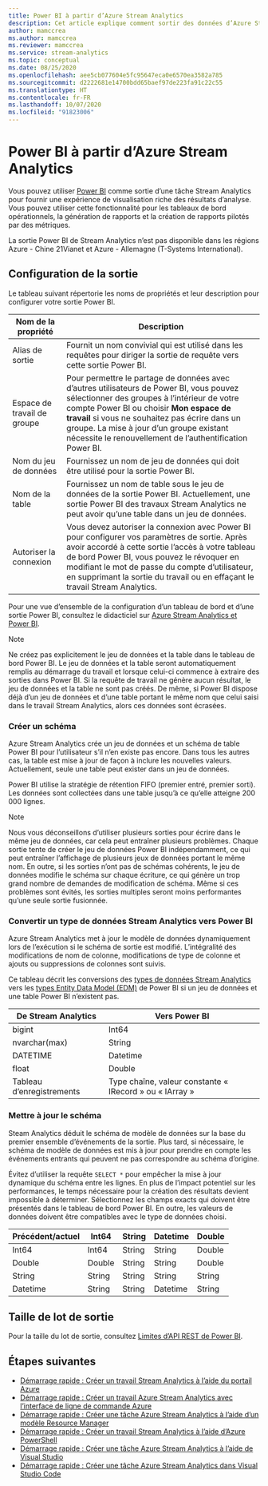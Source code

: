 ```yaml
---
title: Power BI à partir d’Azure Stream Analytics
description: Cet article explique comment sortir des données d’Azure Stream Analytics vers Power BI.
author: mamccrea
ms.author: mamccrea
ms.reviewer: mamccrea
ms.service: stream-analytics
ms.topic: conceptual
ms.date: 08/25/2020
ms.openlocfilehash: aee5cb077604e5fc95647eca0e6570ea3582a785
ms.sourcegitcommit: d2222681e14700bdd65baef97de223fa91c22c55
ms.translationtype: HT
ms.contentlocale: fr-FR
ms.lasthandoff: 10/07/2020
ms.locfileid: "91823006"
---
```

# <a name="power-bi-output-from-azure-stream-analytics"></a>Power BI à partir d’Azure Stream Analytics

Vous pouvez utiliser [Power BI](https://powerbi.microsoft.com/) comme sortie d’une tâche Stream Analytics pour fournir une expérience de visualisation riche des résultats d’analyse. Vous pouvez utiliser cette fonctionnalité pour les tableaux de bord opérationnels, la génération de rapports et la création de rapports pilotés par des métriques.

La sortie Power BI de Stream Analytics n’est pas disponible dans les régions Azure - Chine 21Vianet et Azure - Allemagne (T-Systems International).

## <a name="output-configuration"></a>Configuration de la sortie

Le tableau suivant répertorie les noms de propriétés et leur description pour configurer votre sortie Power BI.

| Nom de la propriété | Description |
| --- | --- |
| Alias de sortie |Fournit un nom convivial qui est utilisé dans les requêtes pour diriger la sortie de requête vers cette sortie Power BI. |
| Espace de travail de groupe |Pour permettre le partage de données avec d’autres utilisateurs de Power BI, vous pouvez sélectionner des groupes à l’intérieur de votre compte Power BI ou choisir **Mon espace de travail** si vous ne souhaitez pas écrire dans un groupe. La mise à jour d’un groupe existant nécessite le renouvellement de l’authentification Power BI. |
| Nom du jeu de données |Fournissez un nom de jeu de données qui doit être utilisé pour la sortie Power BI. |
| Nom de la table |Fournissez un nom de table sous le jeu de données de la sortie Power BI. Actuellement, une sortie Power BI des travaux Stream Analytics ne peut avoir qu’une table dans un jeu de données. |
| Autoriser la connexion | Vous devez autoriser la connexion avec Power BI pour configurer vos paramètres de sortie. Après avoir accordé à cette sortie l’accès à votre tableau de bord Power BI, vous pouvez le révoquer en modifiant le mot de passe du compte d’utilisateur, en supprimant la sortie du travail ou en effaçant le travail Stream Analytics. | 

Pour une vue d’ensemble de la configuration d’un tableau de bord et d’une sortie Power BI, consultez le didacticiel sur [Azure Stream Analytics et Power BI](stream-analytics-power-bi-dashboard.md).

> [!NOTE]
> Ne créez pas explicitement le jeu de données et la table dans le tableau de bord Power BI. Le jeu de données et la table seront automatiquement remplis au démarrage du travail et lorsque celui-ci commence à extraire des sorties dans Power BI. Si la requête de travail ne génère aucun résultat, le jeu de données et la table ne sont pas créés. De même, si Power BI dispose déjà d’un jeu de données et d’une table portant le même nom que celui saisi dans le travail Stream Analytics, alors ces données sont écrasées.
>

### <a name="create-a-schema"></a>Créer un schéma

Azure Stream Analytics crée un jeu de données et un schéma de table Power BI pour l’utilisateur s’il n’en existe pas encore. Dans tous les autres cas, la table est mise à jour de façon à inclure les nouvelles valeurs. Actuellement, seule une table peut exister dans un jeu de données. 

Power BI utilise la stratégie de rétention FIFO (premier entré, premier sorti). Les données sont collectées dans une table jusqu’à ce qu’elle atteigne 200 000 lignes.

> [!NOTE]
> Nous vous déconseillons d’utiliser plusieurs sorties pour écrire dans le même jeu de données, car cela peut entraîner plusieurs problèmes. Chaque sortie tente de créer le jeu de données Power BI indépendamment, ce qui peut entraîner l’affichage de plusieurs jeux de données portant le même nom. En outre, si les sorties n’ont pas de schémas cohérents, le jeu de données modifie le schéma sur chaque écriture, ce qui génère un trop grand nombre de demandes de modification de schéma. Même si ces problèmes sont évités, les sorties multiples seront moins performantes qu’une seule sortie fusionnée.

### <a name="convert-a-data-type-from-stream-analytics-to-power-bi"></a>Convertir un type de données Stream Analytics vers Power BI

Azure Stream Analytics met à jour le modèle de données dynamiquement lors de l’exécution si le schéma de sortie est modifié. L’intégralité des modifications de nom de colonne, modifications de type de colonne et ajouts ou suppressions de colonnes sont suivis.

Ce tableau décrit les conversions des [types de données Stream Analytics](https://docs.microsoft.com/stream-analytics-query/data-types-azure-stream-analytics) vers les [types Entity Data Model (EDM)](https://docs.microsoft.com/dotnet/framework/data/adonet/entity-data-model) de Power BI si un jeu de données et une table Power BI n’existent pas.

De Stream Analytics | Vers Power BI
-----|-----
bigint | Int64
nvarchar(max) | String
DATETIME | Datetime
float | Double
Tableau d’enregistrements | Type chaîne, valeur constante « IRecord » ou « IArray »

### <a name="update-the-schema"></a>Mettre à jour le schéma

Steam Analytics déduit le schéma de modèle de données sur la base du premier ensemble d’événements de la sortie. Plus tard, si nécessaire, le schéma de modèle de données est mis à jour pour prendre en compte les événements entrants qui peuvent ne pas correspondre au schéma d’origine.

Évitez d’utiliser la requête `SELECT *` pour empêcher la mise à jour dynamique du schéma entre les lignes. En plus de l’impact potentiel sur les performances, le temps nécessaire pour la création des résultats devient impossible à déterminer. Sélectionnez les champs exacts qui doivent être présentés dans le tableau de bord Power BI. En outre, les valeurs de données doivent être compatibles avec le type de données choisi.

Précédent/actuel | Int64 | String | Datetime | Double
-----------------|-------|--------|----------|-------
Int64 | Int64 | String | String | Double
Double | Double | String | String | Double
String | String | String | String | String 
Datetime | String | String |  Datetime | String

## <a name="output-batch-size"></a>Taille de lot de sortie

Pour la taille du lot de sortie, consultez [Limites d’API REST de Power BI](https://msdn.microsoft.com/library/dn950053.aspx).

## <a name="next-steps"></a>Étapes suivantes

* [Démarrage rapide : Créer un travail Stream Analytics à l’aide du portail Azure](stream-analytics-quick-create-portal.md)
* [Démarrage rapide : Créer un travail Azure Stream Analytics avec l’interface de ligne de commande Azure](quick-create-azure-cli.md)
* [Démarrage rapide : Créer une tâche Azure Stream Analytics à l’aide d’un modèle Resource Manager](quick-create-azure-resource-manager.md)
* [Démarrage rapide : Créer un travail Stream Analytics à l’aide d’Azure PowerShell](stream-analytics-quick-create-powershell.md)
* [Démarrage rapide : Créer une tâche Azure Stream Analytics à l’aide de Visual Studio](stream-analytics-quick-create-vs.md)
* [Démarrage rapide : Créer une tâche Azure Stream Analytics dans Visual Studio Code](quick-create-visual-studio-code.md)
